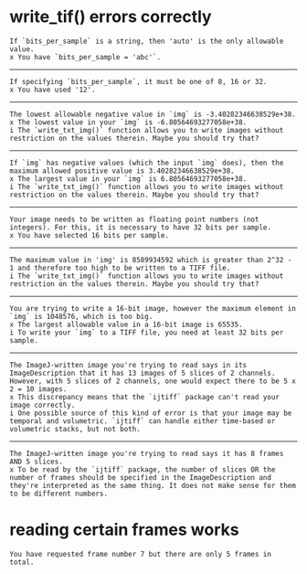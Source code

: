 # write_tif() errors correctly

    If `bits_per_sample` is a string, then 'auto' is the only allowable value.
    x You have `bits_per_sample = 'abc'`.

---

    If specifying `bits_per_sample`, it must be one of 8, 16 or 32.
    x You have used '12'.

---

    The lowest allowable negative value in `img` is -3.40282346638529e+38.
    x The lowest value in your `img` is -6.80564693277058e+38.
    i The `write_txt_img()` function allows you to write images without  restriction on the values therein. Maybe you should try that?

---

    If `img` has negative values (which the input `img` does), then the maximum allowed positive value is 3.40282346638529e+38.
    x The largest value in your `img` is 6.80564693277058e+38.
    i The `write_txt_img()` function allows you to write images without  restriction on the values therein. Maybe you should try that?

---

    Your image needs to be written as floating point numbers (not integers). For this, it is necessary to have 32 bits per sample.
    x You have selected 16 bits per sample.

---

    The maximum value in 'img' is 8589934592 which is greater than 2^32 - 1 and therefore too high to be written to a TIFF file.
    i The `write_txt_img()` function allows you to write images without  restriction on the values therein. Maybe you should try that?

---

    You are trying to write a 16-bit image, however the maximum element in `img` is 1048576, which is too big.
    x The largest allowable value in a 16-bit image is 65535.
    i To write your `img` to a TIFF file, you need at least 32 bits per sample.

---

    The ImageJ-written image you're trying to read says in its ImageDescription that it has 13 images of 5 slices of 2 channels. However, with 5 slices of 2 channels, one would expect there to be 5 x 2 = 10 images.
    x This discrepancy means that the `ijtiff` package can't read your image correctly.
    i One possible source of this kind of error is that your image may be temporal and volumetric. `ijtiff` can handle either time-based or volumetric stacks, but not both.

---

    The ImageJ-written image you're trying to read says it has 8 frames AND 5 slices.
    x To be read by the `ijtiff` package, the number of slices OR the number of frames should be specified in the ImageDescription and they're interpreted as the same thing. It does not make sense for them to be different numbers.

# reading certain frames works

    You have requested frame number 7 but there are only 5 frames in total.

